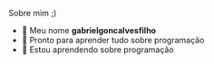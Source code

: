 Sobre mim ;)

- 👀 Meu nome **gabrielgoncalvesfilho**
- 👀 Pronto para aprender tudo sobre programação 
- 👀 Estou aprendendo sobre programação 
